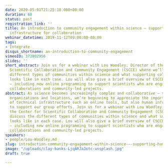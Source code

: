 ```yaml
---
date: 2020-05-01T21:25:10.000+00:00
duration: 60
status: past
registration_link: ''
title: An introduction to community engagement within science – supporting the human
  infrastructure for collaboration
webinar_datetime: 2019-11-12T09:00:00-08:00
tags:
- Integrate
disqus_shortname: an-introduction-to-community-engagement
vimeoID: 372802956
slides: ''
short_abstract: Join us for a webinar with Lou Woodley, Director of the Center for
  Scientific Collaboration and Community Engagement (CSCCE) where we’ll discuss the
  different types of communities within science and what supporting collaboration
  looks like in each case. Lou will also give a brief overview of CSCCE’s activities
  – including new online programming to support scientists who are engaging in building
  collaborations and community-led projects.
abstract: As science becomes increasingly complex and collaborative – spanning disciplines,
  organizations and locations, we’re beginning to appreciate the importance not just
  of technical infrastructure such as online tools, but also human infrastructure
  to support our group efforts. Join us for a webinar with Lou Woodley, Director of
  the Center for Scientific Collaboration and Community Engagement (CSCCE) where we’ll
  discuss the different types of communities within science and what supporting collaboration
  looks like in each case. Lou will also give a brief overview of CSCCE’s activities
  – including new online programming to support scientists who are engaging in building
  collaborations and community-led projects.
speakers:
- people/Lou-Woodley.md
slug: introduction-community-engagement-within-science-–-supporting-human-infrastructure
image: "/uploads/clay-banks-LjqARJaJotc-unsplash.jpg"
draft: true

---
```

